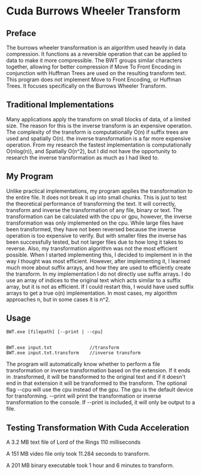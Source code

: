 # Cuda Burrows Wheeler Transform

 ## Preface
The burrows wheeler transformation is an algorithm used heavily in data compression. It functions as a reversible operation that can be applied to data to make it more compressible. The BWT groups similar characters together, allowing for better compression if Move To Front Encoding in conjunction with Huffman Trees are used on the resulting transform text. This program does not implement Move to Front Encoding, or Huffman Trees. It focuses specifically on the Burrows Wheeler Transform.

## Traditional Implementations
Many applications apply the transform on small blocks of data, of a limited size. The reason for this is the inverse transform is an expensive operation. The complexity of the transform is computationally O(n) if suffix trees are used and spatially O(n). the inverse transformation is a far more expensive operation. From my research the fastest implementation is computationally O(nlog(n)), and Spatially O(n^2), but I did not have the opportunity to research the inverse transformation as much as I had liked to.  

## My Program
Unlike practical implementations, my program applies the transformation to the entire file. It does not break it up into small chunks. This is just to test the theoretical performance of transforming the text. It will correctly, transform and inverse the transformation of any file, binary or text. The transformation can be calculated with the cpu or gpu, however, the inverse transformation was only implemented on the cpu. While large files have been transformed, they have not been reversed because the inverse operation is too expensive to verify. But with smaller files the inverse has been successfully tested, but not larger files due to how long it takes to reverse.
Also, my transformation algorithm was not the most efficient possible. When I started implementing this, I decided to implement in in the way I thought was most efficient. However, after implementing it, I learned much more about suffix arrays, and how they are used to efficiently create the transform. In my implementation I do not directly use suffix arrays. I do use an array of indices to the original text which acts similar to a suffix array, but it is not as efficient. If I could restart this, I would have used suffix arrays to get a true o(n) implementation. In most cases, my algorithm approaches n, but in some cases it is n^2. 

## Usage

    BWT.exe [filepath] [--print | --cpu]
   
 
    BWT.exe input.txt              //transform  
    BWT.exe input.txt.transform    //inverse transform
		
The program will automatically know whether to perform a file transformation or inverse transformation based on the extension. If it ends in .transformed, it will be transformed to the original text and if it doesn't end in that extension it will be transformed to the transform. The optional flag --cpu will use the cpu instead of the gpu. The gpu is the default device for transforming. --print will print the transformation or inverse transformation to the console. If --print is included, it will only be output to a file.  

## Testing Transformation With Cuda Acceleration
A 3.2  MB text file of Lord of the Rings 110 milliseconds

A 151 MB video file only took 11.284 seconds to transform. 

A 201 MB binary executable took 1 hour and 6 minutes to transform. 
